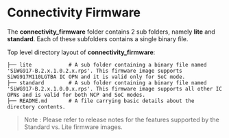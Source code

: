 # Connectivity Firmware 

The **connectivity_firmware** folder contains 2 sub folders, namely **lite** and **standard**. Each of these subfolders contains a single binary file. 

Top level directory layout of **connectivity_firmware**:

    ├── lite            # A sub folder containing a binary file named 'SiWG917-B.2.x.1.0.2.x.rps'. This firmware image supports SiWG917M110LGTBA IC OPN and it is valid only for SoC mode. 
    ├── standard        # A sub folder containing a binary file named 'SiWG917-B.2.x.1.0.0.x.rps'. This firmware image supports all other IC OPNs and is valid for both NCP and SoC modes.
    ├── README.md       # A file carrying basic details about the directory contents.
       
> Note : 
> Please refer to release notes for the features supported by the Standard vs. Lite firmware images.
 
